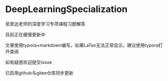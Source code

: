 # DeepLearningSpecialization
吴恩达老师的深度学习专项课程习题解答

目前正在缓慢更新中

文章使用typora+markdown编写。如果LaTex无法正常显示。建议使用typora打开查阅

如有疑惑欢迎提交issue

已启用github与gitee仓库同步更新
